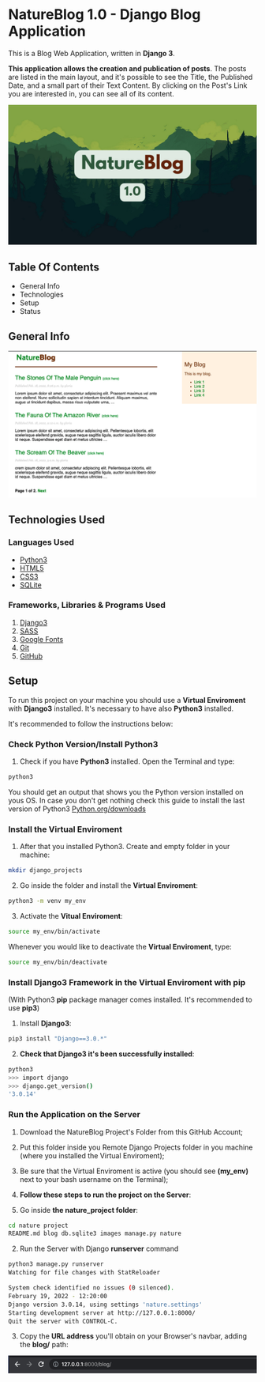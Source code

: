 # NatureBlog 1.0 - Django Blog Application

This is a Blog Web Application, written in <strong>Django 3</strong>. 

<strong>This application allows the creation and publication of posts</strong>. The posts are listed in the main layout, and it's possible to see the Title, the Published Date, and a small part of their Text Content. By clicking on the Post's Link you are interested in, you can see all of its content.

![Image-Intro-Webapp](images/image_intro.png)

 ## Table Of Contents

 * General Info
 * Technologies
 * Setup
 * Status
 
 ## General Info
 


![Image-Intro-Webapp](images/image_blog_layout1.png)

 ## Technologies Used

  ### Languages Used

  * [Python3](https://en.wikipedia.org/wiki/Python_(programming_language))
  * [HTML5](https://en.wikipedia.org/wiki/HTML5)
  * [CSS3](https://en.wikipedia.org/wiki/CSS#CSS_3)
  * [SQLite](https://en.wikipedia.org/wiki/SQLite)

  ### Frameworks, Libraries & Programs Used

  1. [Django3](https://en.wikipedia.org/wiki/Django_(web_framework))
  2. [SASS](https://en.wikipedia.org/wiki/Sass_(stylesheet_language))
  3. [Google Fonts](https://en.wikipedia.org/wiki/Google_Fonts)
  4. [Git](https://en.wikipedia.org/wiki/Git)
  5. [GitHub](https://en.wikipedia.org/wiki/GitHub)


 ## Setup

  To run this project on your machine you should use a <strong>Virtual Enviroment</strong> with <strong>Django3</strong> installed. It's necessary to have also <strong>Python3</strong> installed.

  It's recommended to follow the instructions below:
  
  ### Check Python Version/Install Python3

  1. Check if you have <strong>Python3</strong> installed. Open the Terminal and type:
  ```bash
  python3
  ```

  You should get an output that shows you the Python version installed on yous OS. In case you don't get nothing check this guide to install the last version of Python3 [Python.org/downloads](https://www.python.org/downloads/)

  ### Install the Virtual Enviroment

  1. After that you installed Python3. Create and empty folder in your machine:
  ```bash
  mkdir django_projects
  ```

  2. Go inside the folder and install the <strong>Virtual Enviroment</strong>:
  ```bash
  python3 -m venv my_env
  ```  

  3. Activate the <strong>Vitual Enviroment</strong>:
  ```bash
  source my_env/bin/activate
  ``` 
  Whenever you would like to <strog>deactivate</strog> the <strong>Virtual Enviroment</strong>, type:
  ```bash
  source my_env/bin/deactivate
  ``` 

  ### Install Django3 Framework in the Virtual Enviroment with pip

  (With Python3 <strong>pip</strong> package manager comes installed. It's recommended to use <strong>pip3</strong>)

  1. Install <strong>Django3</strong>:
  ```bash
  pip3 install "Django==3.0.*"
  ```  

  2. <strong>Check that Django3 it's been successfully installed</strong>:
  ```bash
  python3
  >>> import django
  >>> django.get_version()
  '3.0.14'
  ``` 
  
  ### Run the Application on the Server

  1. Download the NatureBlog Project's Folder from this GitHub Account;
  2. Put this folder inside you Remote Django Projects folder in you machine (where you installed the Virtual Enviroment);
  3. Be sure that the Virtual Enviroment is active (you should see <strong>(my_env)</strong> next to your bash username on the Terminal);
  4. <strong>Follow these steps to run the project on the Server</strong>:

   1. Go inside <strong>the nature_project folder</strong>:
   ```bash
   cd nature project
   README.md blog db.sqlite3 images manage.py nature 
   ```

   2. Run the Server with Django <strong>runserver</strong> command
   ```bash
   python3 manage.py runserver
   Watching for file changes with StatReloader
   ``` 

   ```bash
   System check identified no issues (0 silenced).
   February 19, 2022 - 12:20:00
   Django version 3.0.14, using settings 'nature.settings'
   Starting development server at http://127.0.0.1:8000/
   Quit the server with CONTROL-C.
   ```

   3. Copy the <strong>URL address</strong> you'll obtain on your Browser's navbar, adding the <strong>blog/</strong> path:

   ![url_image](images/url_path.png)



